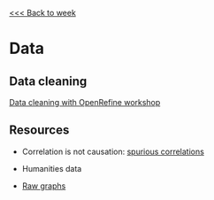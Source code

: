 [<<< Back to week](../weeks/4-data.md)

# Data

## Data cleaning

[Data cleaning with OpenRefine workshop](https://github.com/tri-cods/tidy-data)

## Resources
- Correlation is not causation: [spurious correlations](https://www.tylervigen.com/spurious-correlations)
- Humanities data

- [Raw graphs](https://rawgraphs.io/)

<!--
[Nabil - computational essays](https://observablehq.com/@bulbil/computational-essay?collection=@bulbil/computational-essays)
